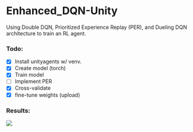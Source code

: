 # Enhanced_DQN-Unity
Using Double DQN, Prioritized Experience Replay (PER), and Dueling DQN architecture to train an RL agent.

### Todo:

- [x] Install unityagents w/ venv.
- [x] Create model (torch)
- [x] Train model
- [ ] Implement PER
- [x] Cross-validate
- [x] fine-tune weights (upload)
### Results:
![](https://github.com/QasimWani/Enhanced_DQN-Unity/blob/master/output/output.gif)
